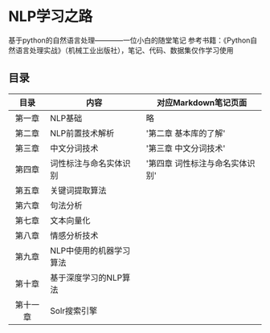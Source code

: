 # NLP学习之路
 基于python的自然语言处理————一位小白的随堂笔记
参考书籍：《Python自然语言处理实战》（机械工业出版社），笔记、代码、数据集仅作学习使用
## 目录
|   目录   | 内容                    | 对应Markdown笔记页面 |
| :--------: | ------------------------- | ------ |
|  第一章  | NLP基础                 | 略   |
|  第二章  | NLP前置技术解析         | '第二章 基本库的了解'|
|  第三章  | 中文分词技术            | '第三章 中文分词技术'|
|  第四章  | 词性标注与命名实体识别  | '第四章 词性标注与命名实体识别'|
|  第五章  | 关键词提取算法          |      |
|  第六章  | 句法分析                |      |
|  第七章  | 文本向量化              |      |
|  第八章  | 情感分析技术            |      |
|  第九章  | NLP中使用的机器学习算法 |      |
|  第十章  | 基于深度学习的NLP算法   |      |
| 第十一章 | Solr搜索引擎            |      |
